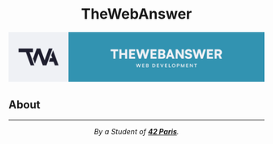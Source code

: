 
<h1 align="center">TheWebAnswer</h1>

<picture>
  <source media="(prefers-color-scheme: dark)" srcset="./ressources/github-readme-banner-twa-light.png">
  <source media="(prefers-color-scheme: light)" srcset="./ressources/github-readme-banner-twa-dark.png">
  <img alt="Shows an illustrated sun in light mode and a moon with stars in dark mode." src="./ressources/github-readme-banner-twa-color.png">
</picture>

## About



---

<div align="center">
	<i>By a Student of <a href="https://42.fr"><b>42 Paris</b></a>.</i>
</div>